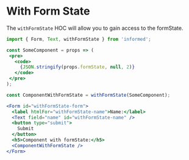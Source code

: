 # With Form State

The `withFormState` HOC will allow you to gain access to the formState.

<!-- STORY -->

```jsx
import { Form, Text, withFormState } from 'informed';

const SomeComponent = props => (
 <pre>
   <code>
     {JSON.stringify(props.formState, null, 2)}
   </code>
 </pre>
);

const ComponentWithFormState = withFormState(SomeComponent);

<Form id="withFormState-form">
  <label htmlFor="withFormState-name">Name:</label>
  <Text field="name" id="withFormState-name" />
  <button type="submit">
    Submit
  </button>
  <h5>Component with formState:</h5>
  <ComponentWithFormState />
</Form>
```
